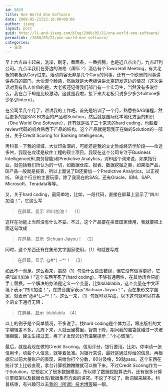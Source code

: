 ```yaml
---
id: 9819
title: One World One Software
date: 2008-05-21T22:16:00+00:00
author: jiang
layout: post
guid: http://li-and-jiang.com/blog/2008/05/21/one-world-one-software/
permalink: /2008/05/21/one-world-one-software/
categories:
  - 生活
---
```

早上六点四十起来，洗澡，刷牙，煮面条，一番折腾，也是近八点出门，九点赶到公司。九点半我们在旁边的海格（_国际？_）酒店有个Town Hall Meeting，有大老板的老板从Cary过来。活动内容无非是几个Cary的同事，还有一个欧洲的同事讲讲各自的部门，大伙混个脸熟，然后就是大老板讲讲北京研发这边的情况（这次讲话对我有私人价值的是，大老板还记得我们部门有一个实习生，当然没有多说什么，我在台下却是比较激动，这就是我啦，接下来大老板只说多少多少fulltime多少多少Intern）。 

在公司呆几个月了，讲讲我的工作吧。首先是培训了一个月，熟悉些SAS编程，然后更多的是SAS BI方面的产品和Solution，然后就是国际化本地化方面的知识（One World One Software），还有就是找了二十来天的hard coding，也趁着review代码的机会熟悉下产品的结构，这个产品就是现我正在做的Solution的一部分，关于Credit Scoring for Banking Intelligence。 

再科普一下我的领域，大伙印象深的，可能还是我的文史哲或经济学阶段——命途多舛，我现在攻读是软件工程的硕士项目。我现在这个公司专注于Business Intelligence(BI,商务智能)和Predictive Analytics，对BI这个词来说，如果指行业，就包括我们所认为的一切，如数据仓库、报表、数据挖掘之类，如果指产品，BI产品一般就是报表，所以上面说了BI还要加一个Predictive Analytics，以正视听。 BI这个行业的主要玩家，除了我现在的SAS，还有Oracle、IBM、SAP、Microsoft、Teradata等等。 

又，关于hard coding，最简单地，比如，一段代码，直接在屏幕上显示了“四川加油！”，它这么写
  


> 在屏幕，显示  四川加油！   （1）

这样在功能上当然没有什么不妥。不过，这个产品要在拼音国家使用，我就要把上面这句改成
  


> 在屏幕，显示  Sichuan Jiayou！  （2）

同时，这个东西还有在象形文字国家使用，（1）句就要写成
  


> 在屏幕，显示  @#\*(_~\*^！  （3）

如此不一而足。这么看来，虽然（1）句没什么语法错误，但它没有做得更好，它把“四川加油！”这个东西写死了(hard coding)，不够有通用性，在其他场合只能手工替换。一个解决的办法是定义一个变量，比如blablabla，这个变量在中文环境下表示“四川加油！”，在拼音国家表示"Sichuan Jiayou！"，而在象形文字国家，就表示"@#\*(_~\*^！"。这么一来，（1）句就可以写成，以下这句就可以在各个语文下通行无阻：
  


> 在屏幕，显示  blablabla  （4）

以上的例子是个简单情况，不多说了。找hard coding是个体力活，跟出版社的文字编辑差不多。几周下来，人就云里雾里，智商下降，期间我的脑袋就碰过一次玻璃橱窗，硬生生撞过去，疼了才发现旁边有温馨提示：“小心玻璃”。 

最后，就是我现在做的Credit Scoring，信用评分，银行要用。比如，你申请一张信用卡，填些个人信息，就等着批准。对银行来说，最好是通过你给的信息，再根据它以前大量账户的表现，来给你打个分数，60分及格，59就pass。这个东西在统计学上比较直观，拿台计算机蹭蹭蹭就可以做下来。不过Credit Scoring作为一个Solution，它预定义了很多数据模型，所以除了数据挖掘算法外，还有很多计算引擎框架以及数据仓库/数据集市方面的讲究。不说了不说了，新词越来越多。科普结束，有兴趣可以去<a href="http://johnthu.spaces.live.com/" target="_blank">我的（所谓）技术博客</a>瞄一眼。